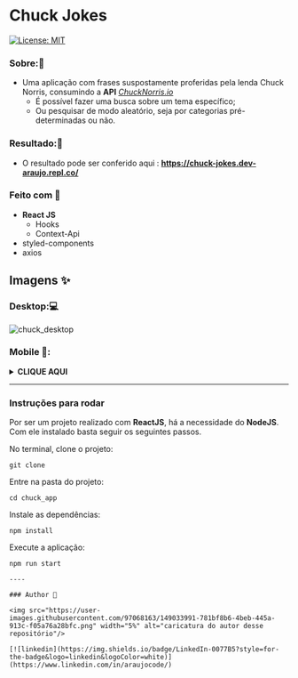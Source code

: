 # Chuck Jokes
[![License: MIT](https://img.shields.io/badge/License-MIT-yellow.svg)](https://opensource.org/licenses/MIT) 



### Sobre::memo:
 -  Uma aplicação com frases suspostamente proferidas pela lenda Chuck Norris, consumindo a **API** [*ChuckNorris.io*](https://api.chucknorris.io/)
    - É possível fazer uma busca sobre um tema específico;
    - Ou pesquisar de modo aleatório, seja por categorias pré-determinadas ou não.


### Resultado:🎨
 - O resultado pode ser conferido aqui : **https://chuck-jokes.dev-araujo.repl.co/**

### Feito com 🔨
- **React JS**
  - Hooks
  - Context-Api
- styled-components
- axios


## Imagens ✨

### Desktop:💻
![chuck_desktop](https://user-images.githubusercontent.com/97068163/149026115-487b8728-abc3-42e0-90fe-507c68348cd6.png)
### Mobile 📱:
<details>
  <summary><b>CLIQUE AQUI</b> </summary>
<img src="https://user-images.githubusercontent.com/97068163/149027260-1b5a4550-98a0-42fc-b2e0-89cd4857644d.png" alt="chuck mobile" width="60%"/>
 </details>
 
 -----

### Instruções para rodar
Por ser um projeto realizado com **ReactJS**, há a necessidade do **NodeJS**. Com ele instalado basta seguir os seguintes passos.

No terminal, clone o projeto:
```
git clone 
```

Entre na pasta do projeto:
```
cd chuck_app
```

Instale as dependências:
```
npm install
```

Execute a aplicação:
```
npm run start 

----

### Author 👷

<img src="https://user-images.githubusercontent.com/97068163/149033991-781bf8b6-4beb-445a-913c-f05a76a28bfc.png" width="5%" alt="caricatura do autor desse repositório"/>

[![linkedin](https://img.shields.io/badge/LinkedIn-0077B5?style=for-the-badge&logo=linkedin&logoColor=white)](https://www.linkedin.com/in/araujocode/)

